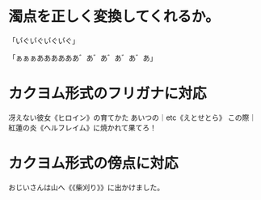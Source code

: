 # 濁点を正しく変換してくれるか。

「い゙ぐい゙ぐい゙ぐい゙ぐ」

「ぁぁぁああああああ゛あ゛あ゛あ゛あ゛あ」

# カクヨム形式のフリガナに対応

冴えない彼女《ヒロイン》の育てかた
あいつの｜etc《えとせとら》
この際｜紅蓮の炎《ヘルフレイム》に焼かれて果てろ！

# カクヨム形式の傍点に対応

おじいさんは山へ《《柴刈り》》に出かけました。
